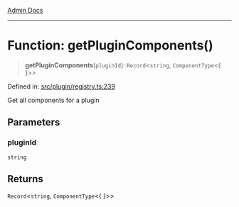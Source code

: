 [Admin Docs](/)

***

# Function: getPluginComponents()

> **getPluginComponents**(`pluginId`): `Record`\<`string`, `ComponentType`\<\{ \}\>\>

Defined in: [src/plugin/registry.ts:239](https://github.com/PalisadoesFoundation/talawa-admin/blob/main/src/plugin/registry.ts#L239)

Get all components for a plugin

## Parameters

### pluginId

`string`

## Returns

`Record`\<`string`, `ComponentType`\<\{ \}\>\>
